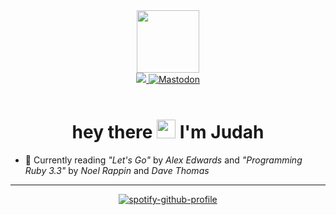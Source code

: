<div id="header" align="center">
  <img src="https://media.giphy.com/media/HwBlFQZFcAoUcPHZdX/giphy.gif" width="100"/>
</div>

<div id="badges" align="center">
<!--   <a href="https://www.linkedin.com/in/judah-m-136b06149/">
    <img src="https://img.shields.io/badge/LinkedIn-blue?style=for-the-badge&logo=linkedin&logoColor=white" alt="LinkedIn Badge"/>
  </a> -->

  <a href="https://discord.com/users/556125846776053760">
      <img src="https://img.shields.io/badge/Discord-%237289DA.svg?style=for-the-badge&logo=discord&logoColor=white"/>
    </a>

  <a href="https://ruby.social/@Judahsan">
    <img src="https://img.shields.io/badge/-MASTODON-%232B90D9?style=for-the-badge&logo=mastodon&logoColor=white" alt="Mastodon"/>
  </a>
</div>

<br>

<h1 align = center>
  hey there
  <img src="https://media.giphy.com/media/hvRJCLFzcasrR4ia7z/giphy.gif" width="30px"/>
  I'm Judah
</h1>

<!-- --- -->
<!-- 
### 👨‍💻 About Me :
-->
<!--
- :telescope: I’m currently learning ![Rails](https://img.shields.io/badge/rails-%23CC0000.svg?style=for-the-badge&logo=ruby-on-rails&logoColor=white)   ![JavaScript](https://img.shields.io/badge/javascript-%23323330.svg?style=for-the-badge&logo=javascript&logoColor=%23F7DF1E)![React](https://img.shields.io/badge/react-%2320232a.svg?style=for-the-badge&logo=react&logoColor=%2361DAFB)    ![Python](https://img.shields.io/badge/python-3670A0?style=for-the-badge&logo=python&logoColor=ffdd54)
learning ![ASSEMBLY](https://img.shields.io/badge/_-ASM-6E4C13.svg?style=for-the-badge)
![Rails](https://img.shields.io/badge/rails-%23CC0000.svg?style=for-the-badge&logo=ruby-on-rails&logoColor=white) 
-->

<!-- - :telescope: I’m currently learning ![Rails](https://img.shields.io/badge/rails-%23CC0000.svg?style=for-the-badge&logo=ruby-on-rails&logoColor=white)   ![JavaScript](https://img.shields.io/badge/javascript-%23323330.svg?style=for-the-badge&logo=javascript&logoColor=%23F7DF1E) ![React](https://img.shields.io/badge/react-%2320232a.svg?style=for-the-badge&logo=react&logoColor=%2361DAFB) ![Rust](https://img.shields.io/badge/rust-%23000000.svg?style=for-the-badge&logo=rust&logoColor=white)   ![ASSEMBLY](https://img.shields.io/badge/_-ASM-6E4C13.svg?style=for-the-badge) ![React](https://img.shields.io/badge/React-20232A?style=for-the-badge&logo=react&logoColor=61DAFB) ![DART](https://img.shields.io/badge/_-DART-00B4AB.svg?style=for-the-badge) ![Flutter](https://img.shields.io/badge/Flutter-02569B?style=for-the-badge&logo=flutter&logoColor=white) ![Rust](https://img.shields.io/badge/Rust-000000?style=for-the-badge&logo=rust&logoColor=white) ![Node.js](https://img.shields.io/badge/Node.js-43853D?style=for-the-badge&logo=node.js&logoColor=white) 
 
 
- :telescope: Tinkering with  ![JavaScript](https://img.shields.io/badge/javascript-%23323330.svg?style=for-the-badge&logo=javascript&logoColor=%23F7DF1E) ![Go](https://img.shields.io/badge/Go-00ADD8?style=for-the-badge&logo=go&logoColor=white) ![Ruby](https://img.shields.io/badge/Ruby-CC342D?style=for-the-badge&logo=ruby&logoColor=white) 
-->

<!--
- :seedling: Exploring Game Dev ![Unity](https://img.shields.io/badge/Unity-100000?style=for-the-badge&logo=unity&logoColor=white)

- :zap: I’m looking to collaborate on 2D multiplayer rpg games 🎮 

-->

<!-- - 📖 Currently reading *"The C Programming Language"* by _Brian Kernighan_ and _Dennis Ritchie_ and *"Effective Testing with RSpec 3"*  by _Ian Dees_ and _Myron Marston_ -->
  
- 📖 Currently reading *"Let's Go"* by _Alex Edwards_ and *"Programming Ruby 3.3"*  by _Noel Rappin_ and _Dave Thomas_

<!-- --- -->

<!--

### 🛠 &nbsp;Languages and Tools :
<p>
*"The Practice of Programming"* by _Brian Kernighan_ and _Rob Pike_,
- :mailbox: How to reach me: [![Linkedin Badge](https://img.shields.io/badge/-kakbar-blue?style=flat&logo=Linkedin&logoColor=white)](https://www.linkedin.com/in/judah-m-136b06149/)
- 👀 I’m interested in bird watching and classical music 🎻 
  <img src="https://github.com/devicons/devicon/blob/master/icons/jupyter/jupyter-original-wordmark.svg" title="Jupyter" alt="Jupyter" width="40" height="40"/>&nbsp;
  <img src="https://github.com/devicons/devicon/blob/master/icons/kaggle/kaggle-original-wordmark.svg" title="Kaggle" alt="Kaggle" width="40" height="40"/>&nbsp;
  <img src="https://github.com/devicons/devicon/blob/master/icons/rails/rails-original-wordmark.svg" title="RAILS" alt="RAILS" width="40" height="40"/>&nbsp;
  <img src="https://github.com/devicons/devicon/blob/master/icons/unity/unity-original-wordmark.svg" title="Unity" alt="Unity" width="40" height="40"/>&nbsp;
  <img src="https://github.com/devicons/devicon/blob/master/icons/unrealengine/unrealengine-original-wordmark.svg" title="Unreal" alt="Unreal" width="40" height="40"/>&nbsp;
  <img src="https://github.com/devicons/devicon/blob/master/icons/docker/docker-original-wordmark.svg" title="Docker" alt="Docker" width="40" height="40"/>&nbsp;
  <img src="https://github.com/devicons/devicon/blob/master/icons/javascript/javascript-original.svg" title="JavaScript" alt="JavaScript" width="40" height="40"/>&nbsp;
  <img src="https://github.com/devicons/devicon/blob/master/icons/django/django-plain-wordmark.svg" title="Django" alt="Django" width="40" height="40"/>&nbsp;
  <img src="https://github.com/devicons/devicon/blob/master/icons/mysql/mysql-original-wordmark.svg" title="MySQL"  alt="MySQL" width="40" height="40"/>&nbsp;
  <img src="https://github.com/devicons/devicon/blob/master/icons/postgresql/postgresql-original-wordmark.svg" title="Postgre" alt="Postgre" width="40" height="40"/>&nbsp;
  <img src="https://github.com/devicons/devicon/blob/master/icons/nodejs/nodejs-original-wordmark.svg" title="NodeJS" alt="NodeJS" width="40" height="40"/>&nbsp;
  <img src="https://github.com/devicons/devicon/blob/master/icons/react/react-original-wordmark.svg" title="React" alt="React" width="40" height="40"/>&nbsp;
  <img src="https://github.com/devicons/devicon/blob/master/icons/amazonwebservices/amazonwebservices-plain-wordmark.svg" title="AWS" alt="AWS" width="40" height="40"/>&nbsp;
  </p>
---  


### 🔥 &nbsp; My Stats :

[![GitHub Streak](https://streak-stats.demolab.com?user=JudahSan&theme=dark&hide_border=true&date_format=%5BY.%5Dn.j)](https://git.io/streak-stats)

[![Top Langs](https://github-readme-stats.vercel.app/api/top-langs/?username=JudahSan&layout=compact&theme=vision-friendly-dark)](https://github.com/anuraghazra/github-readme-stats)

-->

---

<p align="center">
  <a href="https://spotify-github-profile.kittinanx.com/api/view?uid=kepojm15sjrokcvb03a3scxha&redirect=true">
    <img src="https://spotify-github-profile.kittinanx.com/api/view?uid=kepojm15sjrokcvb03a3scxha&cover_image=true&theme=default&show_offline=true&background_color=121212&interchange=true&bar_color_cover=true" alt="spotify-github-profile">
  </a>
</p>
